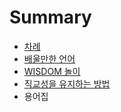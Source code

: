 # Summary

* [차례](README.md)
* [배울만한 언어](chapter1.md)
* [WISDOM 놀이](wisdom_play.md)
* [직교성을 유지하는 방법](c9c1_ad50_c131_c744_c720_c9c0_d558_b294_bc29_bc95.md)
* 용어집

